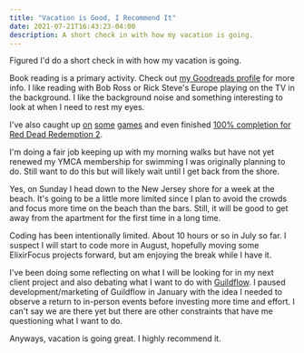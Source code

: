```yaml
---
title: "Vacation is Good, I Recommend It"
date: 2021-07-21T16:43:23-04:00
description: A short check in with how my vacation is going.
---
```


Figured I'd do a short check in with how my vacation is going.

Book reading is a primary activity. Check out [my Goodreads profile](https://www.goodreads.com/zorn711 ) for more info. I like reading with Bob Ross or Rick Steve's Europe playing on the TV in the background. I like the background noise and something interesting to look at when I need to rest my eyes.

I've also caught up [on](https://twitter.com/zorn/status/1412889835774349314) [some](https://twitter.com/zorn/status/1414050505588936705) [games](https://twitter.com/zorn/status/1415048051874480130) and even finished [100% completion for Red Dead Redemption 2](https://twitter.com/zorn/status/1413597196654628866).

I'm doing a fair job keeping up with my morning walks but have not yet renewed my YMCA membership for swimming I was originally planning to do. Still want to do this but will likely wait until I get back from the shore.

Yes, on Sunday I head down to the New Jersey shore for a week at the beach. It's going to be a little more limited since I plan to avoid the crowds and focus more time on the beach than the bars. Still, it will be good to get away from the apartment for the first time in a long time.

Coding has been intentionally limited. About 10 hours or so in July so far. I suspect I will start to code more in August, hopefully moving some ElixirFocus projects forward, but am enjoying the break while I have it.

I've been doing some reflecting on what I will be looking for in my next client project and also debating what I want to do with [Guildflow](/projects/guildflow/). I paused development/marketing of Guildflow in January with the idea I needed to observe a return to in-person events before investing more time and effort. I can't say we are there yet but there are other constraints that have me questioning what I want to do.

Anyways, vacation is going great. I highly recommend it.
